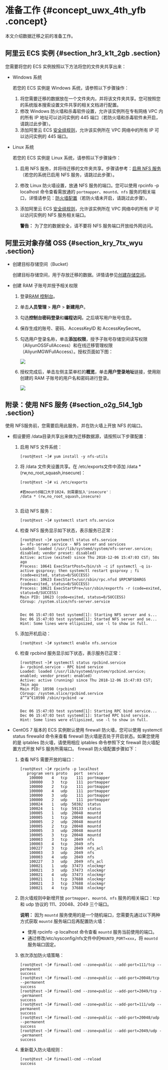 # 准备工作 {#concept_uwx_4th_yfb .concept}

本文介绍数据迁移之前的准备工作。

## 阿里云 ECS 实例 {#section_hr3_k1t_2gb .section}

您需要将您的 ECS 实例按照以下方法将您的文件夹共享出来：

-   Windows 系统

    若您的 ECS 实例是 Windows 系统，请参照以下步骤操作：

    1.  将您需要迁移的数据放在一个文件夹内，并将该文件夹共享。您可按照您的系统版本搜索设置文件共享的相关文档进行配置。
    2.  修改 Windows 防火墙和杀毒软件设置，允许该实例所在专有网络 VPC 内的所有 IP 地址可以访问实例的 445 端口（若防火墙和杀毒软件未开启，请跳过此步骤）。
    3.  添加阿里云 ECS [安全组规则](../../../../../intl.zh-CN/安全/安全组/添加安全组规则.md#)，允许该实例所在 VPC 网络中的所有 IP 可以访问实例的 445 端口。
-   Linux 系统

    若您的 ECS 实例是 Linux 系统，请参照以下步骤操作：

    1.  启用 NFS 服务，并将待迁移的文件夹共享。步骤请参考：[启用 NFS 服务](#)（若您的系统已启用 NFS 服务，请跳过此步骤）。
    2.  修改 Linux 防火墙设置，放通 NFS 服务的端口。您可以使用 rpcinfo -p localhost 命令查看需放通的 `portmapper`、`mountd`、`nfs` 服务的相关端口，详情请参见：[防火墙配置](#)（若防火墙未开启，请跳过此步骤）。
    3.  添加阿里云 ECS [安全组规则](../../../../../intl.zh-CN/安全/安全组/添加安全组规则.md#)，允许该实例所在 VPC 网络中的所有 IP 可以访问实例的 NFS 服务相关端口。

        **警告：** 为了您的数据安全，请不要将 NFS 服务端口开放给外网访问。


## 阿里云对象存储 OSS {#section_kry_7tx_wyu .section}

-   创建目标存储空间（Bucket）

    创建目标存储空间，用于存放迁移的数据。详情请参见[创建存储空间](../intl.zh-CN/快速入门/创建存储空间.md#)。

-   创建 RAM 子账号并授予相关权限
    1.  登录[RAM 控制台](https://ram.console.aliyun.com)。
    2.  单击**人员管理** \> **用户** \> **新建用户**。
    3.  勾选**控制台密码登录**和**编程访问**，之后填写用户账号信息。
    4.  保存生成的账号、密码、AccessKeyID 和 AccessKeySecret。
    5.  勾选用户登录名称，单击**添加权限**，授予子账号存储空间读写权限（AliyunOSSFullAccess）和在线迁移管理权限（AliyunMGWFullAccess）。授权页面如下图：

        ![](http://static-aliyun-doc.oss-cn-hangzhou.aliyuncs.com/assets/img/40736/156136849748081_zh-CN.png)

    6.  授权完成后，单击左侧主菜单栏的**概览**，单击**用户登录地址**链接，使用刚创建的 RAM 子账号的用户名和密码进行登录。

        ![](http://static-aliyun-doc.oss-cn-hangzhou.aliyuncs.com/assets/img/40736/156136849848082_zh-CN.png)


## 附录：使用 NFS 服务 {#section_o2g_5l4_1gb .section}

使用 NFS服务前，您需要启用此服务，并在防火墙上开放 NFS 的端口。

-   假设要把 /data目录共享出来做为迁移数据源，请按照以下步骤配置：
    1.  启用 NFS 文件系统：

        ``` {#codeblock_8ne_vol_d7g}
        [root@test ~]# yum install -y nfs-utils
        ```

    2.  将 /data 文件夹设置共享。在 /etc/exports文件中添加 /data \*\(rw,no\_root\_squash,insecure\)：

        ``` {#codeblock_twj_8uo_4fq}
        [root@test ~]# vi /etc/exports
        
        #若mountd端口大于1024，则需要加入'insecure'：
        /data * (rw,no_root_squash,insecure)
        								
        ```

    3.  启动 NFS 服务：

        ``` {#codeblock_qs5_nyj_snp}
        [root@test ~]# systemctl start nfs.service
        ```

    4.  检查 NFS 服务显示如下状态，表示服务已正常：

        ``` {#codeblock_s57_nyo_t4t}
        [root@test ~]# systemctl status nfs.service
        â— nfs-server.service - NFS server and services
        Loaded: loaded (/usr/lib/systemd/system/nfs-server.service; disabled; vendor preset: disabled)
        Active: active (exited) since Thu 2018-12-06 15:47:03 CST; 58s ago
        Process: 10641 ExecStartPost=/bin/sh -c if systemctl -q is-active gssproxy; then systemctl restart gssproxy ; fi (code=exited, status=0/SUCCESS)
        Process: 10623 ExecStart=/usr/sbin/rpc.nfsd $RPCNFSDARGS (code=exited, status=0/SUCCESS)
        Process: 10621 ExecStartPre=/usr/sbin/exportfs -r (code=exited, status=0/SUCCESS)
        Main PID: 10623 (code=exited, status=0/SUCCESS)
        CGroup: /system.slice/nfs-server.service
        
        
        Dec 06 15:47:03 test systemd[1]: Starting NFS server and s...
        Dec 06 15:47:03 test systemd[1]: Started NFS server and se...
        Hint: Some lines were ellipsized, use -l to show in full.
        ```

    5.  添加开机启动：

        ``` {#codeblock_a6y_zfo_4wx}
        [root@test ~]# systemctl enable nfs.service
        ```

    6.  检查 rpcbind 服务显示如下状态，表示服务已正常：

        ``` {#codeblock_k98_rpd_p36}
        [root@test ~]# systemctl status rpcbind.service
        â— rpcbind.service - RPC bind service
        Loaded: loaded (/usr/lib/systemd/system/rpcbind.service; enabled; vendor preset: enabled)
        Active: active (running) since Thu 2018-12-06 15:47:03 CST; 7min ago
        Main PID: 10598 (rpcbind)
        CGroup: /system.slice/rpcbind.service
        â””â”€10598 /sbin/rpcbind -w
        
        
        Dec 06 15:47:03 test systemd[1]: Starting RPC bind service...
        Dec 06 15:47:03 test systemd[1]: Started RPC bind service.
        Hint: Some lines were ellipsized, use -l to show in full.
        ```

-   CentOS 7 版本的 ECS 实例默认使用 firewall 防火墙，您可以使用 systemctl status firewalld 命令来查看 firewall 防火墙是否处于开启状态。如果您使用的是 iptables 防火墙，请使用相应 iptables 命令参照下文 firewall 防火墙配置方式开放 NFS 服务所需端口。 firewall 防火墙配置步骤如下：
    1.  查看 NFS 需要开放的端口：

        ``` {#codeblock_ww8_iq3_f4f}
        [root@test ~]# rpcinfo -p localhost
           program vers proto   port  service
            100000    4   tcp    111  portmapper
            100000    3   tcp    111  portmapper
            100000    2   tcp    111  portmapper
            100000    4   udp    111  portmapper
            100000    3   udp    111  portmapper
            100000    2   udp    111  portmapper
            100024    1   udp  50382  status
            100024    1   tcp  59133  status
            100005    1   udp  20048  mountd
            100005    1   tcp  20048  mountd
            100005    2   udp  20048  mountd
            100005    2   tcp  20048  mountd
            100005    3   udp  20048  mountd
            100005    3   tcp  20048  mountd
            100003    3   tcp   2049  nfs
            100003    4   tcp   2049  nfs
            100227    3   tcp   2049  nfs_acl
            100003    3   udp   2049  nfs
            100003    4   udp   2049  nfs
            100227    3   udp   2049  nfs_acl
            100021    1   udp  37473  nlockmgr
            100021    3   udp  37473  nlockmgr
            100021    4   udp  37473  nlockmgr
            100021    1   tcp  37688  nlockmgr
            100021    3   tcp  37688  nlockmgr
            100021    4   tcp  37688  nlockmgr
        ```

    2.  防火墙规则中新增开放 `portmapper`、`mountd`、`nfs` 服务的相关端口：tcp 和 udp 协议的 111、20048、2049 三个端口。

        **说明：** 因为 `mountd` 服务使用的是一个随机端口，您需要先通过以下两种方式获取 `mountd` 服务端口后再配置防火墙：

        -   使用 rpcinfo -p localhost 命令查看 `mountd` 服务当前使用的端口。
        -   通过修改/etc/sysconfig/nfs文件中的`MOUNTD_PORT=xxx`，将 `mountd` 服务端口固定。
    3.  依次添加防火墙策略：

        ``` {#codeblock_4jd_j8u_qnn}
        [root@test ~]# firewall-cmd --zone=public --add-port=111/tcp --permanent
        success
        [root@test ~]# firewall-cmd --zone=public --add-port=20048/tcp --permanent
        success
        [root@test ~]# firewall-cmd --zone=public --add-port=2049/tcp --permanent
        success
        [root@test ~]# firewall-cmd --zone=public --add-port=111/udp --permanent
        success
        [root@test ~]# firewall-cmd --zone=public --add-port=20048/udp --permanent
        success
        [root@test ~]# firewall-cmd --zone=public --add-port=2049/udp --permanent
        success
        ```

    4.  重新载入防火墙规则：

        ``` {#codeblock_rj9_rwj_551}
        [root@test ~]# firewall-cmd --reload
        success
        ```


